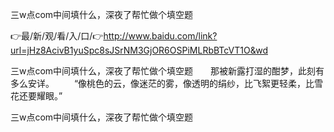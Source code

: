 三w点com中间填什么，深夜了帮忙做个填空题

👉最/新/观/看/入/口/👉http://www.baidu.com/link?url=jHz8AcivB1yuSpc8sJSrNM3GjOR6OSPiMLRbBTcVT1O&wd

三w点com中间填什么，深夜了帮忙做个填空题　　那被新露打湿的酣梦，此刻有多么安详。
　　“像桃色的云，像迷茫的雾，像透明的绢纱，比飞絮更轻柔，比雪花还要耀眼。”


三w点com中间填什么，深夜了帮忙做个填空题
